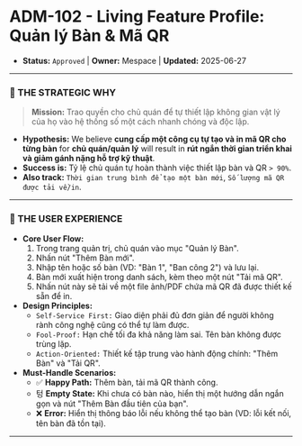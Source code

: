# ADM-102 - Living Feature Profile: Quản lý Bàn & Mã QR

- **Status:** `Approved` | **Owner:** Mespace | **Updated:** 2025-06-27

---

### 🎯 THE STRATEGIC WHY
> **Mission:** Trao quyền cho chủ quán để tự thiết lập không gian vật lý của họ vào hệ thống số một cách nhanh chóng và độc lập.

- **Hypothesis:** We believe **cung cấp một công cụ tự tạo và in mã QR cho từng bàn** for **chủ quán/quản lý** will result in **rút ngắn thời gian triển khai và giảm gánh nặng hỗ trợ kỹ thuật**.
- **Success is:** Tỷ lệ chủ quán tự hoàn thành việc thiết lập bàn và QR `> 90%`.
- **Also track:** `Thời gian trung bình để tạo một bàn mới`, `Số lượng mã QR được tải về/in`.

---

### 🎨 THE USER EXPERIENCE
- **Core User Flow:**
    1.  Trong trang quản trị, chủ quán vào mục "Quản lý Bàn".
    2.  Nhấn nút "Thêm Bàn mới".
    3.  Nhập tên hoặc số bàn (VD: "Bàn 1", "Ban công 2") và lưu lại.
    4.  Bàn mới xuất hiện trong danh sách, kèm theo một nút "Tải mã QR".
    5.  Nhấn nút này sẽ tải về một file ảnh/PDF chứa mã QR đã được thiết kế sẵn để in.
- **Design Principles:**
    - `Self-Service First:` Giao diện phải đủ đơn giản để người không rành công nghệ cũng có thể tự làm được.
    - `Fool-Proof:` Hạn chế tối đa khả năng làm sai. Tên bàn không được trùng lặp.
    - `Action-Oriented:` Thiết kế tập trung vào hành động chính: "Thêm Bàn" và "Tải QR".
- **Must-Handle Scenarios:**
    - ✅ **Happy Path:** Thêm bàn, tải mã QR thành công.
    - 텅 **Empty State:** Khi chưa có bàn nào, hiển thị một hướng dẫn ngắn gọn và nút "Thêm Bàn đầu tiên của bạn".
    - ❌ **Error:** Hiển thị thông báo lỗi nếu không thể tạo bàn (VD: lỗi kết nối, tên bàn đã tồn tại).

---
